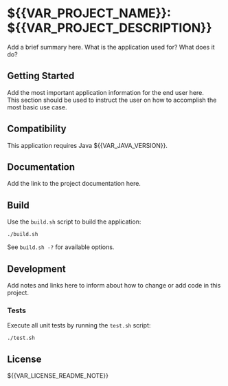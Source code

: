 # ${{VAR_PROJECT_NAME}}: ${{VAR_PROJECT_DESCRIPTION}}

Add a brief summary here. What is the application used for? What does it do?

## Getting Started

Add the most important application information for the end user here.  
This section should be used to instruct the user on how to accomplish the most basic use case.


## Compatibility

This application requires Java ${{VAR_JAVA_VERSION}}.


## Documentation

Add the link to the project documentation here.


## Build

Use the ```build.sh``` script to build the application:
```
./build.sh
```
See ```build.sh -?``` for available options.


## Development

Add notes and links here to inform about how to change or add code in this project.

### Tests

Execute all unit tests by running the ```test.sh``` script:
```
./test.sh
```


## License

${{VAR_LICENSE_README_NOTE}}

